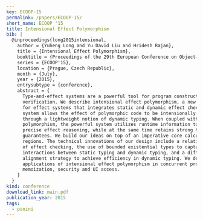 ```yaml
---
key: ECOOP-15
permalink: /papers/ECOOP-15/
short_name: ECOOP '15
title: Intensional Effect Polymorphism
bib: |
  @inproceedings{long2015intensional,
    author = {Yuheng Long and Yu David Liu and Hridesh Rajan},
    title = {Intensional Effect Polymorphism},
    booktitle = {Proceedings of the 29th European Conference on Object-oriented Programming},
    series = {ECOOP'15},
    location = {Prague, Czech Republic},
    month = {July},
    year = {2015},
    entrysubtype = {conference},
    abstract = {
      Type-and-effect systems are a powerful tool for program construction and
      verification. We describe intensional effect polymorphism, a new foundation
      for effect systems that integrates static and dynamic effect checking. Our
      system allows the effect of polymorphic code to be intensionally inspected
      through a lightweight notion of dynamic typing. When coupled with parametric
      polymorphism, the powerful system utilizes runtime information to enable
      precise effect reasoning, while at the same time retains strong type safety
      guarantees. We build our ideas on top of an imperative core calculus with
      regions. The technical innovations of our design include a relational notion
      of effect checking, the use of bounded existential types to capture the subtle
      interactions between static typing and dynamic typing, and a differential
      alignment strategy to achieve efficiency in dynamic typing. We demonstrate the
      applications of intensional effect polymorphism in concurrent programming,
      memoization, security and UI access.
    }
  }
kind: conference
download_link: main.pdf
publication_year: 2015
tags:
  - panini
---
```

